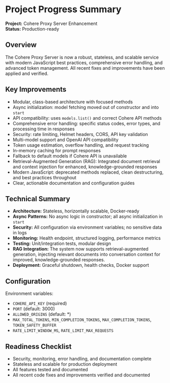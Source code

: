 # Project Progress Summary

**Project:** Cohere Proxy Server Enhancement  
**Status:** Production-ready

## Overview

The Cohere Proxy Server is now a robust, stateless, and scalable service with modern JavaScript best practices, comprehensive error handling, and advanced token management. All recent fixes and improvements have been applied and verified.

## Key Improvements

- Modular, class-based architecture with focused methods
- Async initialization: model fetching moved out of constructor and into `start`
- API compatibility: uses `models.list()` and correct Cohere API methods
- Comprehensive error handling: specific status codes, error types, and processing time in responses
- Security: rate limiting, Helmet headers, CORS, API key validation
- Multi-model support and OpenAI API compatibility
- Token usage estimation, overflow handling, and request tracking
- In-memory caching for prompt responses
- Fallback to default models if Cohere API is unavailable
- Retrieval-Augmented Generation (RAG): Integrated document retrieval and context injection for enhanced, knowledge-grounded responses
- Modern JavaScript: deprecated methods replaced, clean destructuring, and best practices throughout
- Clear, actionable documentation and configuration guides

## Technical Summary

- **Architecture:** Stateless, horizontally scalable, Docker-ready
- **Async Patterns:** No async logic in constructor; all async initialization in `start`
- **Security:** All configuration via environment variables; no sensitive data in logs
- **Monitoring:** Health endpoint, structured logging, performance metrics
- **Testing:** Unit/integration tests, modular design
- **RAG Integration:** The system now supports retrieval-augmented generation, injecting relevant documents into conversation context for improved, knowledge-grounded responses.
- **Deployment:** Graceful shutdown, health checks, Docker support

## Configuration

Environment variables:
- `COHERE_API_KEY` (required)
- `PORT` (default: 3000)
- `ALLOWED_ORIGINS` (default: *)
- `MAX_TOTAL_TOKENS`, `MIN_COMPLETION_TOKENS`, `MAX_COMPLETION_TOKENS`, `TOKEN_SAFETY_BUFFER`
- `RATE_LIMIT_WINDOW_MS`, `RATE_LIMIT_MAX_REQUESTS`

## Readiness Checklist

- Security, monitoring, error handling, and documentation complete
- Stateless and scalable for production deployment
- All features tested and documented
- All recent code fixes and improvements verified and documented
